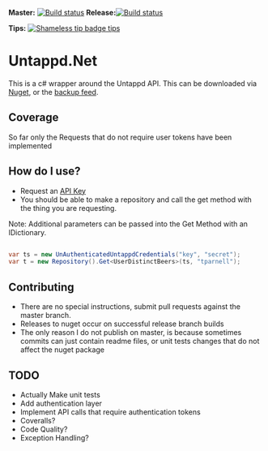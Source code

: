 **Master:** [![Build status](https://ci.appveyor.com/api/projects/status/rfnpsdmrkjx4a6un/branch/master?svg=true)](https://ci.appveyor.com/project/tparnell8/untappd-net/branch/master)
**Release:**[![Build status](https://ci.appveyor.com/api/projects/status/rfnpsdmrkjx4a6un/branch/release?svg=true)](https://ci.appveyor.com/project/tparnell8/untappd-net/branch/release)

**Tips:** [![Shameless tip badge tips](https://img.shields.io/gratipay/TommyParnell.svg)](https://gratipay.com/TommyParnell)  
# Untappd.Net

This is a c# wrapper around the Untappd API. This can be downloaded via [Nuget](https://www.nuget.org/packages/Untappd.Net/), or the [backup feed](https://www.myget.org/F/untappd-net/api/v2).

## Coverage

So far only the Requests that do not require user tokens have been implemented


## How do I use?

* Request an [API Key](http://untappd.com/api/register)
* You should be able to make a repository and call the get method with the thing you are requesting.

Note: Additional parameters can be passed into the Get Method with an IDictionary.

```csharp

var ts = new UnAuthenticatedUntappdCredentials("key", "secret");
var t = new Repository().Get<UserDistinctBeers>(ts, "tparnell");


```


## Contributing

* There are no special instructions, submit pull requests against the master branch.
* Releases to nuget occur on successful release branch builds
 * The only reason I do not publish on master, is because sometimes commits can just contain readme files, or unit tests changes that do not affect the nuget package

## TODO

* Actually Make unit tests
* Add authentication layer
* Implement API calls that require authentication tokens
* Coveralls?
* Code Quality?
* Exception Handling?
